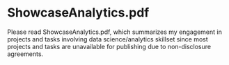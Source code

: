 # ShowcaseAnalytics.pdf
Please read ShowcaseAnalytics.pdf, which summarizes my engagement in projects and tasks involving data science/analytics skillset since most projects and tasks are unavailable for publishing due to non-disclosure agreements.
